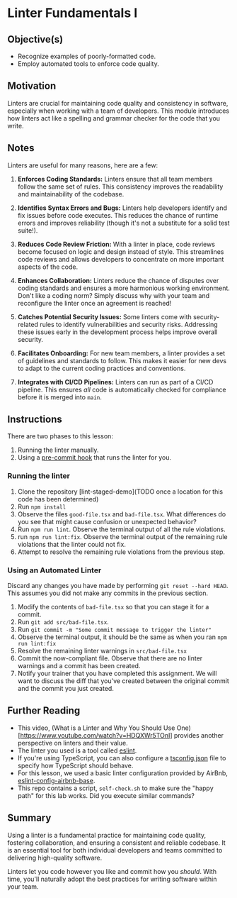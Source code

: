 # Linter Fundamentals I

## Objective(s)

* Recognize examples of poorly-formatted code.
* Employ automated tools to enforce code quality.

## Motivation

Linters are crucial for maintaining code quality and consistency in software, especially when working with a team of developers.
This module introduces how linters act like a spelling and grammar checker for the code that you write.

## Notes

Linters are useful for many reasons, here are a few:

1. **Enforces Coding Standards:** 
Linters ensure that all team members follow the same set of rules.
This consistency improves the readability and maintainability of the codebase.

2. **Identifies Syntax Errors and Bugs:**
Linters help developers identify and fix issues before code executes. 
This reduces the chance of runtime errors and improves reliability (though it's not a substitute for a solid test suite!).

3. **Reduces Code Review Friction:**
With a linter in place, code reviews become focused on logic and design instead of style. 
This streamlines code reviews and allows developers to concentrate on more important aspects of the code.

4. **Enhances Collaboration:**
Linters reduce the chance of disputes over coding standards and ensures a more harmonious working environment. Don't like a coding norm? Simply discuss why with your team and reconfigure the linter once an agreement is reached!

5. **Catches Potential Security Issues:**
Some linters come with security-related rules to identify vulnerabilities and security risks. 
Addressing these issues early in the development process helps improve overall security.

6. **Facilitates Onboarding:**
For new team members, a linter provides a set of guidelines and standards to follow.
This makes it easier for new devs to adapt to the current coding practices and conventions.

7. **Integrates with CI/CD Pipelines:**
Linters can run as part of a CI/CD pipeline.
This ensures _all_ code is automatically checked for compliance before it is merged into `main`.

## Instructions

There are two phases to this lesson:
1. Running the linter manually.
2. Using a [pre-commit hook](https://git-scm.com/book/en/v2/Customizing-Git-Git-Hooks) that runs the linter for you.

### Running the linter

1. Clone the repository [lint-staged-demo](TODO once a location for this code has been determined)
2. Run `npm install`
3. Observe the files `good-file.tsx` and `bad-file.tsx`. What differences do you see that might cause confusion or unexpected behavior?
4. Run `npm run lint`. Observe the terminal output of all the rule violations.
5. run `npm run lint:fix`. Observe the terminal output of the remaining rule violations that the linter could not fix.
6. Attempt to resolve the remaining rule violations from the previous step.

### Using an Automated Linter

Discard any changes you have made by performing `git reset --hard HEAD`.
This assumes you did not make any commits in the previous section.

1. Modify the contents of `bad-file.tsx` so that you can stage it for a commit.
2. Run `git add src/bad-file.tsx`.
3. Run `git commit -m "Some commit message to trigger the linter"`
4. Observe the terminal output, it should be the same as when you ran `npm run lint:fix`
5. Resolve the remaining linter warnings in `src/bad-file.tsx`
6. Commit the now-compliant file. Observe that there are no linter warnings and a commit has been created.
7. Notify your trainer that you have completed this assignment. We will want to discuss the diff that you've created between the original commit and the commit you just created.

## Further Reading

* This video, (What is a Linter and Why You Should Use One)[https://www.youtube.com/watch?v=HDQXWr5TOnI] provides another perspective on linters and their value.
* The linter you used is a tool called [eslint](https://eslint.org/docs/latest/use/getting-started).
* If you're using TypeScript, you can also configure a [tsconfig.json](https://www.typescriptlang.org/docs/handbook/tsconfig-json.html) file to specify how TypeScript should behave.
* For this lesson, we used a basic linter configuration provided by AirBnb, [eslint-config-airbnb-base](https://www.npmjs.com/package/eslint-config-airbnb-base).
* This repo contains a script, `self-check.sh` to make sure the "happy path" for this lab works. Did you execute similar commands?


## Summary

Using a linter is a fundamental practice for maintaining code quality, fostering collaboration, and ensuring a consistent and reliable codebase.
It is an essential tool for both individual developers and teams committed to delivering high-quality software.

Linters let you code however you like and commit how you _should_.
With time, you'll naturally adopt the best practices for writing software within your team.
